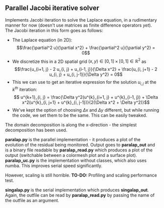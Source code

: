 ## Parallel Jacobi iterative solver

Implements Jacobi iteration to solve the Laplace equation, in a rudimentary manner for now (doesn't use matrices as finite difference operators *yet*). The Jacobi iteration in this form goes as follows:
 - The Laplace equation (in 2D):
     $$\frac{\partial^2 u}{\partial x^2} + \frac{\partial^2 u}{\partial y^2} = 0$$
 - We discretize this in a 2D spatial grid $(x, y) \in [0, 1] \times [0, 1] \in \mathbb{R}^2$ as
     $$\frac{u_{i+1, j} - 2 u_{i, j} + u_{i-1, j}}{\Delta x^2} + \frac{u_{i, j+1} - 2 u_{i, j} + u_{i, j-1}}{\Delta y^2} = 0$$
 - This we can use to get an iterative expression for the solution $u_{i, j}$ at the $k^{th}$ iteration:
     $$ u^{k+1}_{i, j} = \frac{\Delta y^2(u^{k}_{i+1, j} + u^{k}_{i-1, j}) + \Delta x^2(u^{k}_{i, j+1} + u^{k}_{i, j-1})}{2(\Delta x^2 + \Delta y^2)}$$
 - We've kept the option of choosing $\Delta x$ and $\Delta y$ different, but while running the code, we set them to be the same. This can be easily tweaked.

The domain decomposition is along the x-direction - the simplest decomposition has been used.

**paralap.py** is the parallel implementation - it produces a plot of the evolution of the residual being monitored. Output goes to **paralap_out** and is a binary file readable by **paralap_read.py** which produces a plot of the output (switchable between a colormesh plot and a surface plot).
**paralap_uc.py** is the implementation without classes, which also uses numba. This improves serial speed significantly.

However, scaling is still horrible.
**TO-DO:** Profiling and scaling performance test.

**singalap.py** is the serial implementation which produces **singalap_out**. Again, the outfile can be read by **paralap_read.py** by passing the name of the outfile as an argument.
